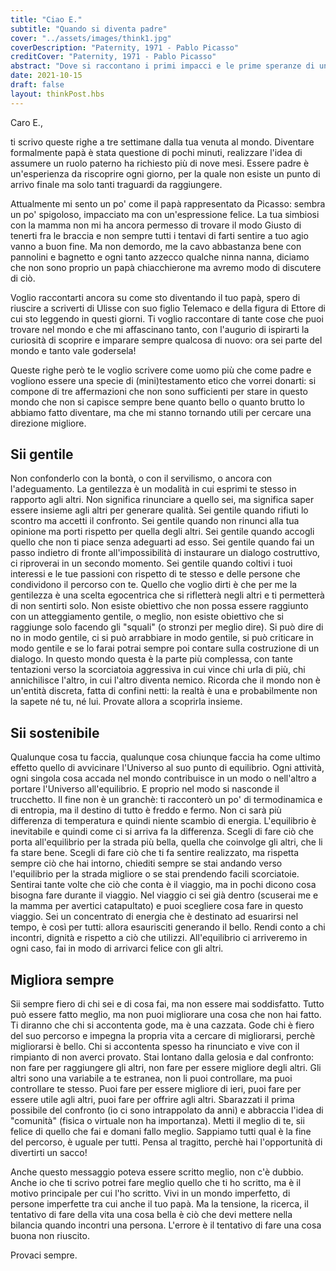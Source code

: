 ```yaml
---
title: "Ciao E."
subtitle: "Quando si diventa padre"
cover: "../assets/images/think1.jpg"
coverDescription: "Paternity, 1971 - Pablo Picasso"
creditCover: "Paternity, 1971 - Pablo Picasso"
abstract: "Dove si raccontano i primi impacci e le prime speranze di un neo papà."
date: 2021-10-15
draft: false
layout: thinkPost.hbs
---
```

Caro E.,

ti scrivo queste righe a tre settimane dalla tua venuta al mondo.
Diventare formalmente papà è stata questione di pochi minuti, realizzare l'idea di assumere un ruolo paterno ha richiesto più di nove mesi.
Essere padre è un'esperienza da riscoprire ogni giorno, per la quale non esiste un punto di arrivo finale ma solo tanti traguardi da raggiungere.

Attualmente mi sento un po' come il papà rappresentato da Picasso: sembra un po' spigoloso, impacciato ma con un'espressione felice. La tua simbiosi
con la mamma non mi ha ancora permesso di trovare il modo Giusto di tenerti fra le braccia e non sempre tutti i tentavi di farti sentire a tuo agio vanno a buon fine. Ma non demordo, me la cavo abbastanza bene con pannolini e bagnetto e ogni tanto azzecco qualche ninna nanna, diciamo che non sono proprio un papà chiacchierone ma avremo modo di discutere di ciò.

Voglio raccontarti ancora su come sto diventando il tuo papà, spero di riuscire a scriverti di Ulisse con suo figlio Telemaco e della figura di Ettore di cui sto leggendo in questi giorni. Ti voglio raccontare di tante cose che puoi trovare nel mondo e che mi affascinano tanto, con l'augurio di ispirarti la curiosità di scoprire e imparare sempre qualcosa di nuovo: ora sei parte del mondo e tanto vale godersela!

Queste righe però te le voglio scrivere come uomo più che come padre e vogliono essere una specie di (mini)testamento etico che vorrei donarti: si compone di tre 
affermazioni che non sono sufficienti per stare in questo mondo che non si capisce sempre bene quanto bello o quanto brutto lo abbiamo fatto diventare, ma che mi stanno 
tornando utili per cercare una direzione migliore.

## Sii gentile
Non confonderlo con la bontà, o con il servilismo, o ancora con l'adeguamento. La gentilezza è un modalità in cui esprimi te stesso in rapporto agli altri. Non significa rinunciare a quello sei, ma significa saper essere insieme agli altri per generare qualità.
Sei gentile quando rifiuti lo scontro ma accetti il confronto. Sei gentile quando non rinunci alla tua opinione ma porti rispetto per quella degli altri. Sei gentile quando accogli quello che non ti piace senza adeguarti ad esso. Sei gentile quando fai un passo indietro di fronte all'impossibilità di instaurare un dialogo costruttivo, ci riproverai in un secondo momento. Sei gentile quando coltivi i tuoi interessi e le tue passioni con rispetto di te stesso e delle persone che condividono il percorso con te.
Quello che voglio dirti è che per me la gentilezza è una scelta egocentrica che si rifletterà negli altri e ti permetterà di non sentirti solo.
Non esiste obiettivo che non possa essere raggiunto con un atteggiamento gentile, o meglio, non esiste obiettivo che si raggiunge solo facendo gli "squali" (o stronzi per meglio dire).
Si può dire di no in modo gentile, ci si può arrabbiare in modo gentile, si può criticare in modo gentile e se lo farai potrai sempre poi contare sulla costruzione di un dialogo. In questo mondo questa è la parte più complessa, con tante tentazioni verso la scorciatoia aggressiva in cui vince chi urla di più, chi annichilisce l'altro, in cui l'altro diventa nemico. Ricorda che il mondo non è un'entità discreta, fatta di confini netti: la realtà è una e probabilmente non la sapete né tu, né lui. Provate allora a scoprirla insieme.
## Sii sostenibile
Qualunque cosa tu faccia, qualunque cosa chiunque faccia ha come ultimo effetto quello di avvicinare l'Universo al suo punto di equilibrio. Ogni attività, ogni singola cosa accada nel mondo contribuisce in un modo o nell'altro a portare l'Universo all'equilibrio. E proprio nel modo si nasconde il trucchetto. Il fine non è un granchè: ti racconterò un po' di termodinamica e di entropia, ma il destino di tutto è freddo e fermo. Non ci sarà più differenza di temperatura e quindi niente scambio di energia. L'equilibrio è inevitabile e quindi come ci si arriva fa la differenza.
Scegli di fare ciò che porta all'equilibrio per la strada più bella, quella che coinvolge gli altri, che li fa stare bene. Scegli di fare ciò che ti fa sentire realizzato, ma rispetta sempre ciò che hai intorno, chiediti sempre se stai andando verso l'equilibrio per la strada migliore o se stai prendendo facili scorciatoie.
Sentirai tante volte che ciò che conta è il viaggio, ma in pochi dicono cosa bisogna fare durante il viaggio. Nel viaggio ci sei già dentro (scuserai me e la mamma per avertici catapultato) e puoi scegliere cosa fare in questo viaggio. Sei un concentrato di energia che è destinato ad esuarirsi nel tempo, è così per tutti: allora esaurisciti generando il bello. Rendi conto a chi incontri, dignità e rispetto a ciò che utilizzi.
All'equilibrio ci arriveremo in ogni caso, fai in modo di arrivarci felice con gli altri. 
## Migliora sempre
Sii sempre fiero di chi sei e di cosa fai, ma non essere mai soddisfatto. Tutto può essere fatto meglio, ma non puoi migliorare una cosa che non hai fatto. Ti diranno che chi si accontenta gode, ma è una cazzata. Gode chi è fiero del suo percorso e impegna la propria vita a cercare di migliorarsi, perchè migliorarsi è bello. Chi si accontenta spesso ha rinunciato e vive con il rimpianto di non averci provato. 
Stai lontano dalla gelosia e dal confronto: non fare per raggiungere gli altri, non fare per essere migliore degli altri. Gli altri sono una variabile a te estranea, non li puoi controllare, ma puoi controllare te stesso. Puoi fare per essere migliore di ieri, puoi fare per essere utile agli altri, puoi fare per offrire agli altri. Sbarazzati il prima possibile del confronto (io ci sono intrappolato da anni) e abbraccia l'idea di "comunità" (fisica o virtuale non ha importanza). Metti il meglio di te, sii felice di quello che fai e domani fallo meglio.
Sappiamo tutti qual è la fine del percorso, è uguale per tutti. Pensa al tragitto, perchè hai l'opportunità di divertirti un sacco!

Anche questo messaggio poteva essere scritto meglio, non c'è dubbio. Anche io che ti scrivo potrei fare meglio quello che ti ho scritto, ma è il motivo principale per cui l'ho scritto. Vivi in un mondo imperfetto, di persone imperfette tra cui anche il tuo papà. Ma la tensione, la ricerca, il tentativo di fare della vita una cosa bella è ciò che devi mettere nella bilancia quando incontri una persona. L'errore è il tentativo di fare una cosa buona non riuscito.

Provaci sempre.